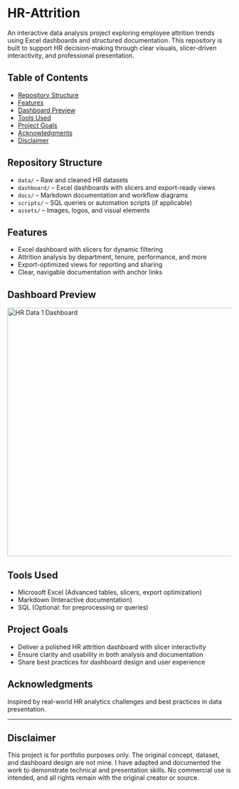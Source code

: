 # HR-Attrition

An interactive data analysis project exploring employee attrition trends using Excel dashboards and structured documentation. This repository is built to support HR decision-making through clear visuals, slicer-driven interactivity, and professional presentation.

## Table of Contents

- [Repository Structure](#repository-structure)
- [Features](#features)
- [Dashboard Preview](#dashboard-preview)
- [Tools Used](#tools-used)
- [Project Goals](#project-goals)
- [Acknowledgments](#acknowledgments)
- [Disclaimer](#Disclaimer)

## Repository Structure

- `data/` – Raw and cleaned HR datasets
- `dashboard/` – Excel dashboards with slicers and export-ready views
- `docs/` – Markdown documentation and workflow diagrams
- `scripts/` – SQL queries or automation scripts (if applicable)
- `assets/` – Images, logos, and visual elements

## Features

- Excel dashboard with slicers for dynamic filtering
- Attrition analysis by department, tenure, performance, and more
- Export-optimized views for reporting and sharing
- Clear, navigable documentation with anchor links

## Dashboard Preview

<img width="959" height="559" alt="HR Data 1 Dashboard" src="https://github.com/user-attachments/assets/1f65a49e-9389-48bc-9665-075d8f6e4241" />

## Tools Used

- Microsoft Excel (Advanced tables, slicers, export optimization)
- Markdown (Interactive documentation)
- SQL (Optional: for preprocessing or queries)

## Project Goals

- Deliver a polished HR attrition dashboard with slicer interactivity
- Ensure clarity and usability in both analysis and documentation
- Share best practices for dashboard design and user experience

## Acknowledgments

Inspired by real-world HR analytics challenges and best practices in data presentation.

---

## Disclaimer

This project is for portfolio purposes only. The original concept, dataset, and dashboard design are not mine. I have adapted and documented the work to demonstrate technical and presentation skills. No commercial use is intended, and all rights remain with the original creator or source.
